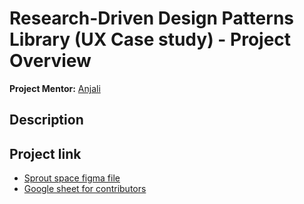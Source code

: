 # Research-Driven Design Patterns Library (UX Case study) - Project Overview
**Project Mentor:** [Anjali](https://github.com/GLITCH-in-MATRIX9)

## Description


## Project link
- [Sprout space figma file](https://www.figma.com/design/mDOKLbBSlvfb6nGnWs4JZs/Research-Driven-Design-Patterns?node-id=1-2&t=8MeeV6zhTHcnHHYM-1)
- [Google sheet for contributors](https://docs.google.com/spreadsheets/d/1mdmnvTF9U8FHclVNwVpP0xf7w8xcWI_W7S656sLAKhs/edit?usp=sharing)
